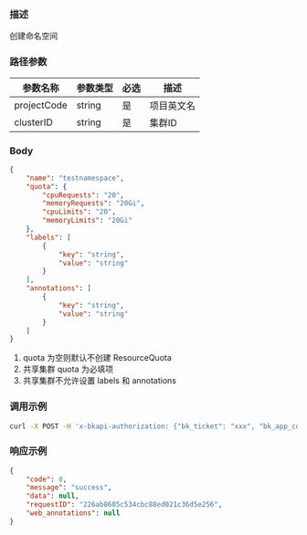 ### 描述

创建命名空间

### 路径参数
| 参数名称     | 参数类型     | 必选   | 描述             |
| ------------ | ------------ | ------ | ---------------- |
| projectCode         | string       | 是     | 项目英文名     |
| clusterID         | string       | 是     | 集群ID     |

### Body
```json
{
    "name": "testnamespace",
    "quota": {
        "cpuRequests": "20",
        "memoryRequests": "20Gi",
        "cpuLimits": "20",
        "memoryLimits": "20Gi"
    },
    "labels": [
        {
            "key": "string",
            "value": "string"
        }
    ],
    "annotations": [
        {
            "key": "string",
            "value": "string"
        }
    ]
}
```
1. quota 为空则默认不创建 ResourceQuota
2. 共享集群 quota 为必填项
3. 共享集群不允许设置 labels 和 annotations

### 调用示例
```sh
curl -X POST -H 'x-bkapi-authorization: {"bk_ticket": "xxx", "bk_app_code": "xxx", "bk_app_secret": "***"}' --insecure https://bcs-api-gateway.apigw.com/prod/bcsproject/v1/projects/testproject/clusters/BCS-K8S-12345/namespaces
```

### 响应示例
```json
{
    "code": 0,
    "message": "success",
    "data": null,
    "requestID": "226ab8605c534cbc88ed021c36d5e256",
    "web_annotations": null
}
```